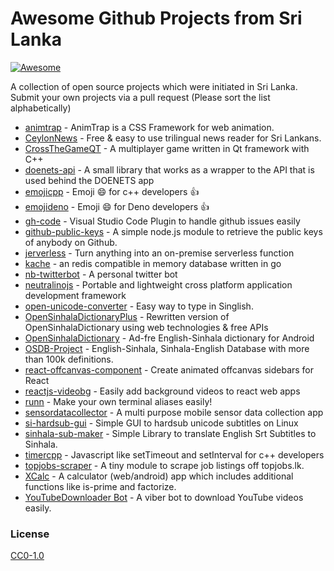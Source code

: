 # Awesome Github Projects from Sri Lanka
[![Awesome](https://awesome.re/badge.svg)](https://awesome.re)

A collection of open source projects which were initiated in Sri Lanka. Submit your own projects via a pull request (Please sort the list alphabetically)

- [animtrap](https://github.com/sanjayaharshana/AnimTrap) - AnimTrap is a CSS Framework for web animation.
- [CeylonNews](https://github.com/ipmanlk/CeylonNews) -  Free & easy to use trilingual news reader for Sri Lankans.
- [CrossTheGameQT](https://github.com/SenuraMalaka/CrossTheGameQT) - A multiplayer game written in Qt framework with C++
- [doenets-api](https://github.com/ishan-marikar/doenets-api) - A small library that works as a wrapper to the API that is used behind the DOENETS app
- [emojicpp](https://github.com/shalithasuranga/emojicpp) - Emoji :smile: for c++ developers :+1:
- [emojideno](https://github.com/99xt/emojideno) - Emoji :smile: for Deno developers :+1:
- [gh-code](https://github.com/99xt/gh-code) - Visual Studio Code Plugin to handle github issues easily
- [github-public-keys](https://github.com/ishan-marikar/github-public-keys) - A simple node.js module to retrieve the public keys of anybody on Github.
- [jerverless](https://github.com/jerverless/jerverless) - Turn anything into an on-premise serverless function
- [kache](https://github.com/kasvith/kache) - an redis compatible in memory database written in go
- [nb-twitterbot](https://github.com/namila007/nb-twitter-bot) - A personal twitter bot
- [neutralinojs](https://github.com/neutralinojs/neutralinojs) - Portable and lightweight cross platform application development framework
- [open-unicode-converter](https://github.com/s1n7ax/open-unicode-converter) - Easy way to type in Singlish.
- [OpenSinhalaDictionaryPlus](https://github.com/ipmanlk/OpenSinhalaDictionaryPlus) - Rewritten version of OpenSinhalaDictionary using web technologies & free APIs
- [OpenSinhalaDictionary](https://github.com/ipmanlk/OpenSinhalaDictionary) - Ad-fre English-Sinhala dictionary for Android
- [OSDB-Project](https://github.com/ipmanlk/OSDB-Project) - English-Sinhala, Sinhala-English Database with more than 100k definitions.
- [react-offcanvas-component](https://github.com/samAbeywickrama/react-offcanvas-component) - Create animated offcanvas sidebars for React
- [reactjs-videobg](https://github.com/samAbeywickrama/reactjs-videobg) - Easily add background videos to react web apps
- [runn](https://github.com/shalithasuranga/runn) - Make your own terminal aliases easily!
- [sensordatacollector](https://github.com/CodeLanka/SensorDataCollector) - A multi purpose mobile sensor data collection app
- [si-hardsub-gui](https://github.com/ipmanlk/si-hardsub-gui) - Simple GUI to hardsub unicode subtitles on Linux
- [sinhala-sub-maker](https://github.com/ipmanlk/sinhala-sub-maker) -  Simple Library to translate English Srt Subtitles to Sinhala.
- [timercpp](https://github.com/shalithasuranga/timercpp) - Javascript like setTimeout and setInterval for c++ developers
- [topjobs-scraper](https://github.com/ishan-marikar/topjobslk-scraper) - A tiny module to scrape job listings off topjobs.lk.
- [XCalc](https://github.com/sahithyandev/xcalc) - A calculator (web/android) app which includes additional functions like is-prime and factorize.
- [YouTubeDownloader Bot](https://github.com/sahithyandev/youtube-downloader-bot) - A viber bot to download YouTube videos easily.

### License

[CC0-1.0](LICENSE)

